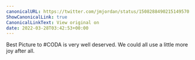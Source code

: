 ```yaml
---
canonicalURL: https://twitter.com/jmjordan/status/1508288490215149570
ShowCanonicalLink: true
CanonicalLinkText: View original on
date: 2022-03-28T03:42:53+00:00
---
```

Best Picture to #CODA is very well deserved. We could all use a little more joy after all.